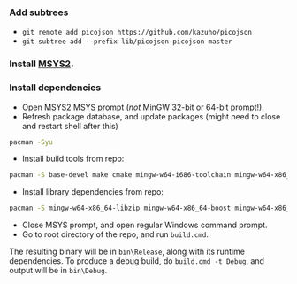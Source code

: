 ### Add subtrees
- `git remote add picojson https://github.com/kazuho/picojson`
- `git subtree add --prefix lib/picojson picojson master`

### Install [MSYS2](http://www.msys2.org/).
### Install dependencies

- Open MSYS2 MSYS prompt (*not* MinGW 32-bit or 64-bit prompt!).
- Refresh package database, and update packages (might need to close and restart shell after this)
```sh
pacman -Syu
```
- Install build tools from repo:
```sh
pacman -S base-devel make cmake mingw-w64-i686-toolchain mingw-w64-x86_64-toolchain mingw-w64-i686-cmake mingw-w64-x86_64-cmake 
```
- Install library dependencies from repo:
```sh
pacman -S mingw-w64-x86_64-libzip mingw-w64-x86_64-boost mingw-w64-x86_64-MinHook
```

- Close MSYS prompt, and open regular Windows command prompt. 
- Go to root directory of the repo, and run `build.cmd`.



The resulting binary will be in `bin\Release`, along with its runtime dependencies.
To produce a debug build, do `build.cmd -t Debug`, and output will be in `bin\Debug`.
